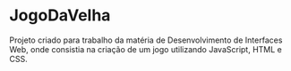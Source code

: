 # JogoDaVelha
Projeto criado para trabalho da matéria de Desenvolvimento de Interfaces Web, onde consistia na criação de um jogo utilizando JavaScript, HTML e CSS.
